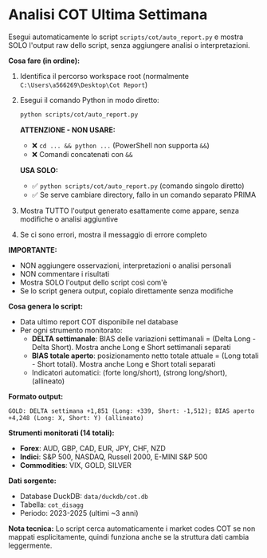# Analisi COT Ultima Settimana

Esegui automaticamente lo script `scripts/cot/auto_report.py` e mostra SOLO l'output raw dello script, senza aggiungere analisi o interpretazioni.

**Cosa fare (in ordine):**
1. Identifica il percorso workspace root (normalmente `C:\Users\a566269\Desktop\Cot Report`)
2. Esegui il comando Python in modo diretto:
   ```bash
   python scripts/cot/auto_report.py
   ```
   **ATTENZIONE - NON USARE:**
   - ❌ `cd ... && python ...` (PowerShell non supporta `&&`)
   - ❌ Comandi concatenati con `&&`
   
   **USA SOLO:**
   - ✅ `python scripts/cot/auto_report.py` (comando singolo diretto)
   - ✅ Se serve cambiare directory, fallo in un comando separato PRIMA
3. Mostra TUTTO l'output generato esattamente come appare, senza modifiche o analisi aggiuntive
4. Se ci sono errori, mostra il messaggio di errore completo

**IMPORTANTE:**
- NON aggiungere osservazioni, interpretazioni o analisi personali
- NON commentare i risultati
- Mostra SOLO l'output dello script così com'è
- Se lo script genera output, copialo direttamente senza modifiche

**Cosa genera lo script:**
- Data ultimo report COT disponibile nel database
- Per ogni strumento monitorato:
  - **DELTA settimanale**: BIAS delle variazioni settimanali = (Delta Long - Delta Short). Mostra anche Long e Short settimanali separati
  - **BIAS totale aperto**: posizionamento netto totale attuale = (Long totali - Short totali). Mostra anche Long e Short totali separati
  - Indicatori automatici: (forte long/short), (strong long/short), (allineato)

**Formato output:**
```
GOLD: DELTA settimana +1,851 (Long: +339, Short: -1,512); BIAS aperto +4,248 (Long: X, Short: Y) (allineato)
```

**Strumenti monitorati (14 totali):**
- **Forex**: AUD, GBP, CAD, EUR, JPY, CHF, NZD
- **Indici**: S&P 500, NASDAQ, Russell 2000, E-MINI S&P 500
- **Commodities**: VIX, GOLD, SILVER

**Dati sorgente:**
- Database DuckDB: `data/duckdb/cot.db`
- Tabella: `cot_disagg`
- Periodo: 2023-2025 (ultimi ~3 anni)

**Nota tecnica:** Lo script cerca automaticamente i market codes COT se non mappati esplicitamente, quindi funziona anche se la struttura dati cambia leggermente.

